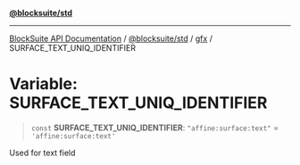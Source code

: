 [**@blocksuite/std**](../../../../@blocksuite/std/README.md)

***

[BlockSuite API Documentation](../../../../README.md) / [@blocksuite/std](../../README.md) / [gfx](../README.md) / SURFACE\_TEXT\_UNIQ\_IDENTIFIER

# Variable: SURFACE\_TEXT\_UNIQ\_IDENTIFIER

> `const` **SURFACE\_TEXT\_UNIQ\_IDENTIFIER**: `"affine:surface:text"` = `'affine:surface:text'`

Used for text field
